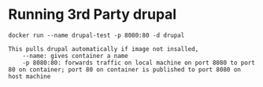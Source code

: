 # Running 3rd Party drupal
    docker run --name drupal-test -p 8080:80 -d drupal

    This pulls drupal automatically if image not insalled,
        --name: gives container a name
        -p 8080:80: forwards traffic on local machine on port 8080 to port 80 on container; port 80 on container is published to port 8080 on host machine